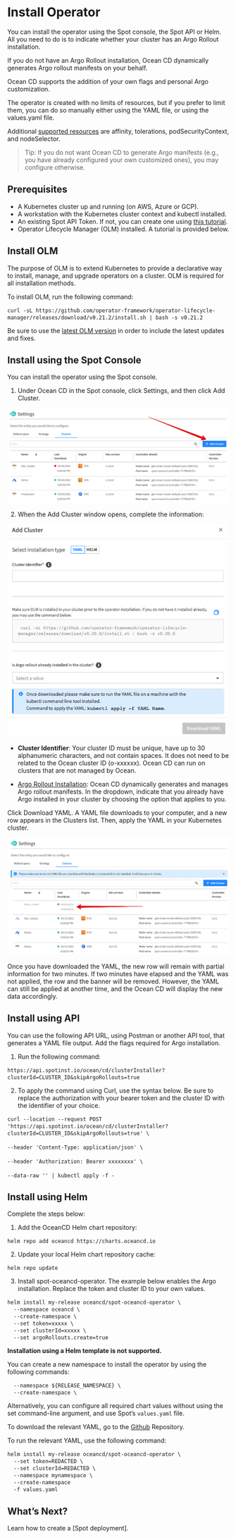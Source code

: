 # Install Operator

You can install the operator using the Spot console, the Spot API or Helm. All you need to do is to indicate whether your cluster has an Argo Rollout installation.

If you do not have an Argo Rollout installation, Ocean CD dynamically generates Argo rollout manifests on your behalf.  

Ocean CD supports the addition of your own flags and personal Argo customization.  

The operator is created with no limits of resources, but if you prefer to limit them, you can do so manually either using the YAML file, or using the values.yaml file.

Additional [supported resources](https://github.com/spotinst/spot-oceancd-releases/blob/main/charts/spot-oceancd-operator/values.yaml) are affinity, tolerations, podSecurityContext, and nodeSelector.

> Tip: If you do not want Ocean CD to generate Argo manifests (e.g., you have already configured your own customized ones), you may configure otherwise.

## Prerequisites

* A Kubernetes cluster up and running (on AWS, Azure or GCP).
* A workstation with the Kubernetes cluster context and kubectl installed.
* An existing Spot API Token. If not, you can create one using [this tutorial](administration/api/create-api-token?id=create-an-api-token).
* Operator Lifecycle Manager (OLM) installed. A tutorial is provided below.

## Install OLM

The purpose of OLM is to extend Kubernetes to provide a declarative way to install, manage, and upgrade operators on a cluster. OLM is required for all installation methods.

To install OLM, run the following command:

```
curl -sL https://github.com/operator-framework/operator-lifecycle-manager/releases/download/v0.21.2/install.sh | bash -s v0.21.2
```

Be sure to use the [latest OLM version](https://github.com/operator-framework/operator-lifecycle-manager/releases) in order to include the latest updates and fixes.

## Install using the Spot Console

You can install the operator using the Spot console.  

1. Under Ocean CD in the Spot console, click Settings, and then click Add Cluster.

<img src="/ocean-cd/_media/getting-started-n01.png" />

2. When the Add Cluster window opens, complete the information:   

<img src="/ocean-cd/_media/end-to-end-1.png" width="500"/>

* **Cluster Identifier**: Your cluster ID must be unique, have up to 30 alphanumeric characters, and not contain spaces. It does not need to be related to the Ocean cluster ID (o-xxxxxx). Ocean CD can run on clusters that are not managed by Ocean.  

* [Argo Rollout Installation](https://docs.spot.io/ocean-cd/?id=argo-rollouts-as-an-engine): Ocean CD dynamically generates and manages Argo rollout manifests. In the dropdown, indicate that you already have Argo installed in your cluster by choosing the option that applies to you.

Click Download YAML. A YAML file downloads to your computer, and a new row appears in the Clusters list. Then, apply the YAML in your Kubernetes cluster.

<img src="/ocean-cd/_media/getting-started-n03.png" />

Once you have downloaded the YAML, the new row will remain with partial information for two minutes. If two minutes have elapsed and the YAML was not applied, the row and the banner will be removed. However, the YAML can still be applied at another time, and the Ocean CD will display the new data accordingly.

## Install using API

You can use the following API URL, using Postman or another API tool, that generates a YAML file output. Add the flags required for Argo installation.  

1. Run the following command:

```
https://api.spotinst.io/ocean/cd/clusterInstaller?clusterId=CLUSTER_ID&skipArgoRollouts=true
```

2. To apply the command using Curl, use the syntax below. Be sure to replace the authorization with your bearer token and the cluster ID with the identifier of your choice.

```
curl --location --request POST 'https://api.spotinst.io/ocean/cd/clusterInstaller?clusterId=CLUSTER_ID&skipArgoRollouts=true' \

--header 'Content-Type: application/json' \

--header 'Authorization: Bearer xxxxxxxx' \

--data-raw '' | kubectl apply -f -
```

## Install using Helm

Complete the steps below:

1. Add the OceanCD Helm chart repository:

```
helm repo add oceancd https://charts.oceancd.io
```

2. Update your local Helm chart repository cache:

```
helm repo update
```

3. Install spot-oceancd-operator. The example below enables the Argo installation. Replace the token and cluster ID to your own values.

```
helm install my-release oceancd/spot-oceancd-operator \
  --namespace oceancd \
  --create-namespace \
  --set token=xxxxx \
  --set clusterId=xxxxx \
  --set argoRollouts.create=true
```

**Installation using a Helm template is not supported.**

You can create a new namespace to install the operator by using the following commands:

```
  --namespace ${RELEASE_NAMESPACE} \
  --create-namespace \
```

Alternatively, you can configure all required chart values without using the set command-line argument, and use Spot’s `values.yaml` file.  

To download the relevant YAML, go to the [Github](https://github.com/spotinst/spot-oceancd-releases/blob/main/charts/spot-oceancd-operator/values.yaml) Repository.     

To run the relevant YAML, use the following command:  

```
helm install my-release oceancd/spot-oceancd-operator \
  --set token=REDACTED \
  --set clusterId=REDACTED \
  --namespace mynamespace \
  --create-namespace
  -f values.yaml
```

## What’s Next?

Learn how to create a [Spot deployment].  
